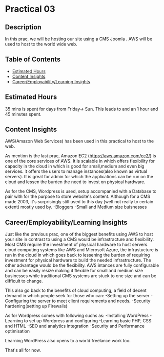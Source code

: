 # Practical 03

## Description

In this prac, we will be hosting our site using a CMS Joomla . AWS will be used to host to the world wide web.

## Table of Contents

- [Estimated Hours](#estimated-Hours)
- [Content Insights](#content-insights)
- [Career/Employability/Learning Insights](#career)

## Estimated Hours

35 mins is spent for  days from Friday-> Sun.
This leads to and an 1 hour and 45 minutes spent.

## Content Insights

AWS(Amazon Web Services) has been used in this practical to host to the web.

As mention is the last prac, Amazon EC2 (https://aws.amazon.com/ec2/) is one of the core services of AWS. It is scalable in which offers flexibility for capacity in the cloud in which is good for small,medium and even big services. It offers the users to manage instances(also known as virtual servers). It is great for admin for which the applications can be run on the cloud and lessen the burden the need to invest on physical hardware.

As for the CMS, Wordpress is used, setup accompanied with a Database to pair with for the purpose to store website's content.
Although for a CMS made 2003, it's surprisingly still used to this day (well not really to certain extent) mostly used by.
    -Bloggers
    -Small and Medium size buisnesses

## Career/Employability/Learning Insights

Just like the previous prac, one of the biggest benefits using AWS to host your site in contrast to using a CMS would be infrastracture and flexibility. Most CMS require the investment of physical hardware to host servers cloud computing systems like AWS and Microsoft Azure, the infrastucture is run in the cloud in which goes back to lessening the burden of requiring investment for physical hardware to build the needed infrastructure. The other advantage would be the flexibility. AWS intances are fully configurable and can  be easily resize making it flexible for small and medium size businesses while traditional CMS systems are stuck to one size and can be difficult to change.

This also go back to the benefits of cloud computing, a field of decent demand in which people seek for those who can:
    -Setting up the server
    -Configuring the server to meet client requirements and needs.
    -Security hardening(setting up Firewalls)

As for Wordpress comes with following suchs as:
    -Installing WordPress
    -Learning to set up Wordpress and configuring
    -Learning basic PHP, CSS and HTML
    -SEO and analytics integration
    -Security and Performance optimisation

Learning WordPress also opens to a world freelance work too.

That's all for now.
